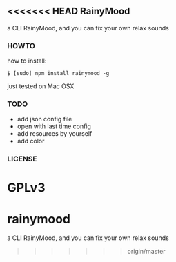 <<<<<<< HEAD
RainyMood
---
a CLI RainyMood, and you can fix your own relax sounds

### HOWTO

how to install:
```
$ [sudo] npm install rainymood -g
```

just tested on Mac OSX

### TODO
* add json config file
* open with last time config
* add resources by yourself
* add color


### LICENSE
GPLv3
=======
rainymood
=========

a CLI RainyMood, and you can fix your own relax sounds
>>>>>>> origin/master
